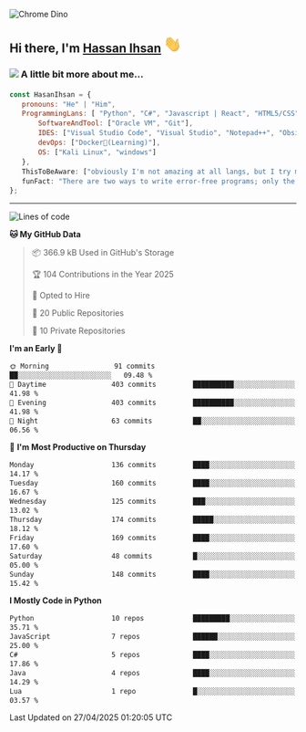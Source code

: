  <!--
**HasanIhsan/HasanIhsan** is a ✨ _special_ ✨ repository because its `README.md` (this file) appears on your GitHub profile.
-->

![Chrome Dino](https://mir-s3-cdn-cf.behance.net/project_modules/max_1200/4ff07986208593.5d9a654e92f36.gif)


<h2 align="left">Hi there, I'm <a href="https://www.linkedin.com/in/hassan-ihsan-045b11231/" target="_blank" rel="noopener noreferrer">Hassan Ihsan</a> <img src="https://raw.githubusercontent.com/ABSphreak/ABSphreak/master/gifs/Hi.gif" height="30" />
 
 
 ### <img src="https://media.giphy.com/media/VgCDAzcKvsR6OM0uWg/giphy.gif" width="50"> A little bit more about me...  
 
 ```javascript
const HasanIhsan = {
    pronouns: "He" | "Him",
    ProgrammingLans: [ "Python", "C#", "Javascript | React", "HTML5/CSS", "JSON", "Java"],
        SoftwareAndTool: ["Oracle VM", "Git"],
        IDES: ["Visual Studio Code", "Visual Studio", "Notepad++", "Obsidian"],
        devOps: ["Docker🐳(Learning)"], 
        OS: ["Kali Linux", "windows"]
    },
    ThisToBeAware: ["obviously I'm not amazing at all langs, but I try my best not to go rusty"], 
    funFact: "There are two ways to write error-free programs; only the third one works"
};
```
 
 --- 

<!--START_SECTION:waka-->
![Lines of code](https://img.shields.io/badge/From%20Hello%20World%20I%27ve%20Written-4.6%20million%20lines%20of%20code-blue)

**🐱 My GitHub Data** 

> 📦 366.9 kB Used in GitHub's Storage 
 > 
> 🏆 104 Contributions in the Year 2025
 > 
> 💼 Opted to Hire
 > 
> 📜 20 Public Repositories 
 > 
> 🔑 10 Private Repositories 
 > 
**I'm an Early 🐤** 

```text
🌞 Morning                91 commits          ██░░░░░░░░░░░░░░░░░░░░░░░   09.48 % 
🌆 Daytime                403 commits         ██████████░░░░░░░░░░░░░░░   41.98 % 
🌃 Evening                403 commits         ██████████░░░░░░░░░░░░░░░   41.98 % 
🌙 Night                  63 commits          ██░░░░░░░░░░░░░░░░░░░░░░░   06.56 % 
```
📅 **I'm Most Productive on Thursday** 

```text
Monday                   136 commits         ████░░░░░░░░░░░░░░░░░░░░░   14.17 % 
Tuesday                  160 commits         ████░░░░░░░░░░░░░░░░░░░░░   16.67 % 
Wednesday                125 commits         ███░░░░░░░░░░░░░░░░░░░░░░   13.02 % 
Thursday                 174 commits         █████░░░░░░░░░░░░░░░░░░░░   18.12 % 
Friday                   169 commits         ████░░░░░░░░░░░░░░░░░░░░░   17.60 % 
Saturday                 48 commits          █░░░░░░░░░░░░░░░░░░░░░░░░   05.00 % 
Sunday                   148 commits         ████░░░░░░░░░░░░░░░░░░░░░   15.42 % 
```


**I Mostly Code in Python** 

```text
Python                   10 repos            █████████░░░░░░░░░░░░░░░░   35.71 % 
JavaScript               7 repos             ██████░░░░░░░░░░░░░░░░░░░   25.00 % 
C#                       5 repos             ████░░░░░░░░░░░░░░░░░░░░░   17.86 % 
Java                     4 repos             ████░░░░░░░░░░░░░░░░░░░░░   14.29 % 
Lua                      1 repo              █░░░░░░░░░░░░░░░░░░░░░░░░   03.57 % 
```




 Last Updated on 27/04/2025 01:20:05 UTC
<!--END_SECTION:waka-->
 
 

